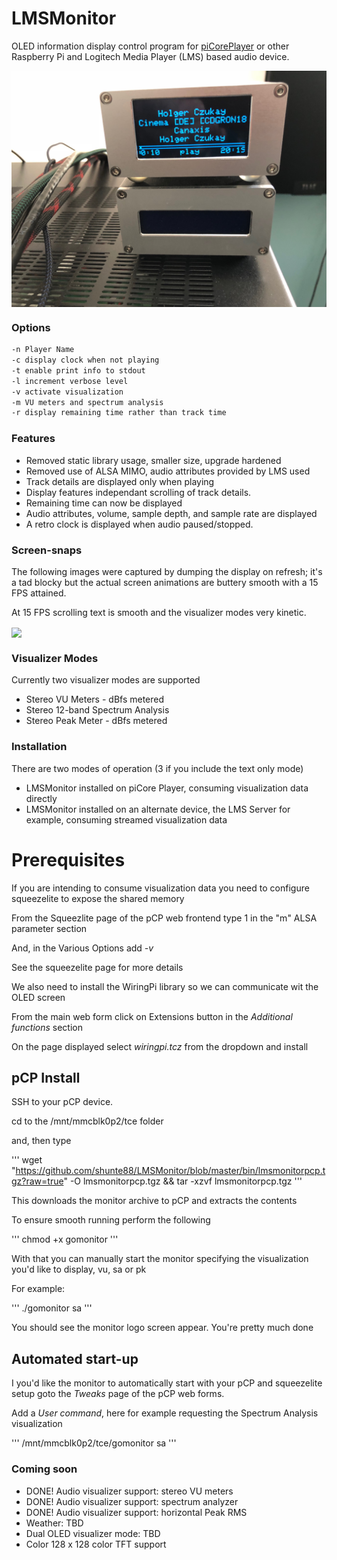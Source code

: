 # LMSMonitor
OLED information display control program for [piCorePlayer](https://www.picoreplayer.org/) or other Raspberry Pi and Logitech Media Player (LMS) based audio device.

<img width="800" src="doc/IMG_1442.jpg" align="center" />

### Options
```bash
-n Player Name
-c display clock when not playing
-t enable print info to stdout
-l increment verbose level
-v activate visualization
-m VU meters and spectrum analysis
-r display remaining time rather than track time
```

### Features
- Removed static library usage, smaller size, upgrade hardened
- Removed use of ALSA MIMO, audio attributes provided by LMS used
- Track details are displayed only when playing
- Display features independant scrolling of track details.
- Remaining time can now be displayed
- Audio attributes, volume, sample depth, and sample rate are displayed
- A retro clock is displayed when audio paused/stopped.

### Screen-snaps
The following images were captured by dumping the display on refresh; it's a tad blocky but the actual screen animations are buttery smooth with a 15 FPS attained.

At 15 FPS scrolling text is smooth and the visualizer modes very kinetic.

<img width="300" src="sources/demo.gif" align="center" />

### Visualizer Modes

Currently two visualizer modes are supported
- Stereo VU Meters - dBfs metered
- Stereo 12-band Spectrum Analysis
- Stereo Peak Meter - dBfs metered

### Installation

There are two modes of operation (3 if you include the text only mode)

- LMSMonitor installed on piCore Player, consuming visualization data directly
- LMSMonitor installed on an alternate device, the LMS Server for example, consuming streamed visualization data

# Prerequisites

If you are intending to consume visualization data you need to configure squeezelite to expose the shared memory

From the Squeezlite page of the pCP web frontend type 1 in the "m" ALSA parameter section

And, in the Various Options add *-v*

See the squeezelite page for more details

We also need to install the WiringPi library so we can communicate wit the OLED screen

From the main web form click on Extensions button in the *Additional functions* section

On the page displayed select *wiringpi.tcz* from the dropdown and install

## pCP Install

SSH to your pCP device.

cd to the /mnt/mmcblk0p2/tce folder

and, then type

'''
wget "https://github.com/shunte88/LMSMonitor/blob/master/bin/lmsmonitorpcp.tgz?raw=true" -O lmsmonitorpcp.tgz && tar -xzvf lmsmonitorpcp.tgz
'''

This downloads the monitor archive to pCP and extracts the contents

To ensure smooth running perform the following

'''
chmod +x gomonitor
'''

With that you can manually start the monitor specifying the visualization you'd like to display, vu, sa or pk

For example:

'''
./gomonitor sa
'''

You should see the monitor logo screen appear.  You're pretty much done

## Automated start-up

I you'd like the monitor to automatically start with your pCP and squeezelite setup goto the *Tweaks* page of the pCP web forms.

Add a *User command*, here for example requesting the Spectrum Analysis visualization

'''
/mnt/mmcblk0p2/tce/gomonitor sa
'''

### Coming soon
- DONE! Audio visualizer support: stereo VU meters
- DONE! Audio visualizer support: spectrum analyzer
- DONE! Audio visualizer support: horizontal Peak RMS
- Weather: TBD
- Dual OLED visualizer mode: TBD
- Color 128 x 128 color TFT support
